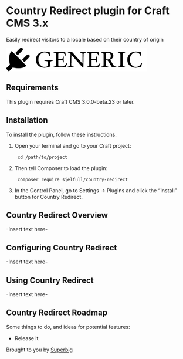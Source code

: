# Country Redirect plugin for Craft CMS 3.x

Easily redirect visitors to a locale based on their country of origin

![Screenshot](resources/img/plugin-logo.png)

## Requirements

This plugin requires Craft CMS 3.0.0-beta.23 or later.

## Installation

To install the plugin, follow these instructions.

1. Open your terminal and go to your Craft project:

        cd /path/to/project

2. Then tell Composer to load the plugin:

        composer require sjelfull/country-redirect

3. In the Control Panel, go to Settings → Plugins and click the “Install” button for Country Redirect.

## Country Redirect Overview

-Insert text here-

## Configuring Country Redirect

-Insert text here-

## Using Country Redirect

-Insert text here-

## Country Redirect Roadmap

Some things to do, and ideas for potential features:

* Release it

Brought to you by [Superbig](https://superbig.co)
